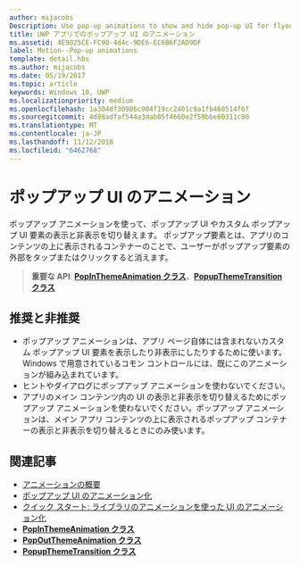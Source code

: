 ```yaml
---
author: mijacobs
Description: Use pop-up animations to show and hide pop-up UI for flyouts or custom pop-up UI elements. Pop-up elements are containers that appear over the app's content and are dismissed if the user taps or clicks outside of the pop-up element.
title: UWP アプリでのポップアップ UI のアニメーション
ms.assetid: 4E9025CE-FC90-4d4c-9DE6-EC6B6F2AD9DF
label: Motion--Pop-up animations
template: detail.hbs
ms.author: mijacobs
ms.date: 05/19/2017
ms.topic: article
keywords: Windows 10, UWP
ms.localizationpriority: medium
ms.openlocfilehash: 1a304df30986c904f19cc2401c9a1fb468514f6f
ms.sourcegitcommit: 4d88adfaf544a3dab05f4660e2f59bbe60311c00
ms.translationtype: MT
ms.contentlocale: ja-JP
ms.lasthandoff: 11/12/2018
ms.locfileid: "6462768"
---
```

# <a name="pop-up-ui-animations"></a>ポップアップ UI のアニメーション



ポップアップ アニメーションを使って、ポップアップ UI やカスタム ポップアップ UI 要素の表示と非表示を切り替えます。 ポップアップ要素とは、アプリのコンテンツの上に表示されるコンテナーのことで、ユーザーがポップアップ要素の外部をタップまたはクリックすると消えます。

> **重要な API**: [**PopInThemeAnimation クラス**](https://msdn.microsoft.com/library/windows/apps/br210383)、[**PopupThemeTransition クラス**](https://msdn.microsoft.com/library/windows/apps/hh969172)


## <a name="dos-and-donts"></a>推奨と非推奨


-   ポップアップ アニメーションは、アプリ ページ自体には含まれないカスタム ポップアップ UI 要素を表示したり非表示にしたりするために使います。 Windows で用意されているコモン コントロールには、既にこのアニメーションが組み込まれています。
-   ヒントやダイアログにポップアップ アニメーションを使わないでください。
-   アプリのメイン コンテンツ内の UI の表示と非表示を切り替えるためにポップアップ アニメーションを使わないでください。ポップアップ アニメーションは、メイン アプリ コンテンツの上に表示されるポップアップ コンテナーの表示と非表示を切り替えるときにのみ使います。

## <a name="related-articles"></a>関連記事

* [アニメーションの概要](https://msdn.microsoft.com/library/windows/apps/mt187350)
* [ポップアップ UI のアニメーション化](https://msdn.microsoft.com/library/windows/apps/xaml/jj649433)
* [クイック スタート: ライブラリのアニメーションを使った UI のアニメーション化](https://msdn.microsoft.com/library/windows/apps/xaml/hh452703)
* [**PopInThemeAnimation クラス**](https://msdn.microsoft.com/library/windows/apps/br210383)
* [**PopOutThemeAnimation クラス**](https://msdn.microsoft.com/library/windows/apps/br210391)
* [**PopupThemeTransition クラス**](https://msdn.microsoft.com/library/windows/apps/hh969172)

 

 




